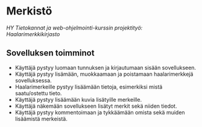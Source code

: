 # Merkistö
*HY Tietokannat ja web-ohjelmointi-kurssin projektityö: Haalarimerkkikirjasto*

## Sovelluksen toimminot
- Käyttäjä pystyy luomaan tunnuksen ja kirjautumaan sisään sovellukseen.
- Käyttäjä pystyy lisämään, muokkaamaan ja poistamaan haalarimerkkejä sovelluksessa.
- Haalarimerkeille pystyy lisäämään tietoja, esimerkiksi mistä saatu/ostettu tieto.
- Käyttäjä pystyy lisäämään kuvia lisätyille merkeille.
- Käyttäjä näkemään sovellukseen lisätyt merkit sekä niiden tiedot.
- Käyttäjä pystyy kommentoimaan ja tykkäämään omista sekä muiden lisäämistä merkeistä.